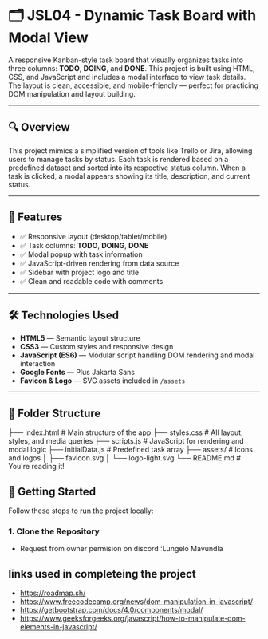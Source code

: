 # 🗂️ JSL04 - Dynamic Task Board with Modal View

A responsive Kanban-style task board that visually organizes tasks into three columns: **TODO**, **DOING**, and **DONE**. This project is built using HTML, CSS, and JavaScript and includes a modal interface to view task details. The layout is clean, accessible, and mobile-friendly — perfect for practicing DOM manipulation and layout building.

---

## 🔍 Overview

This project mimics a simplified version of tools like Trello or Jira, allowing users to manage tasks by status. Each task is rendered based on a predefined dataset and sorted into its respective status column. When a task is clicked, a modal appears showing its title, description, and current status.

---

## 🎯 Features

- ✅ Responsive layout (desktop/tablet/mobile)
- ✅ Task columns: **TODO**, **DOING**, **DONE**
- ✅ Modal popup with task information
- ✅ JavaScript-driven rendering from data source
- ✅ Sidebar with project logo and title
- ✅ Clean and readable code with comments


---

## 🛠️ Technologies Used

- **HTML5** — Semantic layout structure  
- **CSS3** — Custom styles and responsive design  
- **JavaScript (ES6)** — Modular script handling DOM rendering and modal interaction  
- **Google Fonts** — Plus Jakarta Sans  
- **Favicon & Logo** — SVG assets included in `/assets`

---

## 📁 Folder Structure
├── index.html # Main structure of the app
├── styles.css # All layout, styles, and media queries
├── scripts.js # JavaScript for rendering and modal logic
├── initialData.js # Predefined task array
├── assets/ # Icons and logos
│ ├── favicon.svg
│ └── logo-light.svg
└── README.md # You're reading it!
## 🚀 Getting Started

Follow these steps to run the project locally:

### 1. Clone the Repository
- Request from owner permision on discord :Lungelo Mavundla

## links used in completeing the project
- https://roadmap.sh/
- https://www.freecodecamp.org/news/dom-manipulation-in-javascript/
- https://getbootstrap.com/docs/4.0/components/modal/
- https://www.geeksforgeeks.org/javascript/how-to-manipulate-dom-elements-in-javascript/